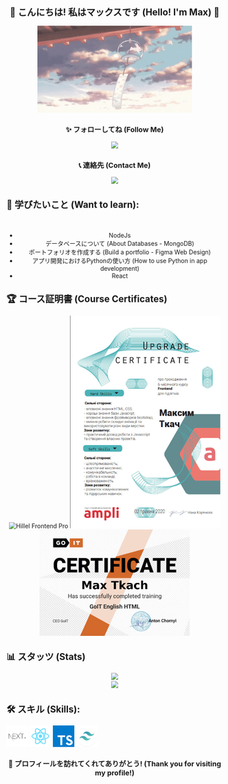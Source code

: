 <h2 align="center">🌸 こんにちは! 私はマックスです (Hello! I'm Max) 🌸</h2> 

<p align="center">
  <img src="giphy.gif" width="360px" title="Calm">
</p>

<div align="center">
  <h3>✨ フォローしてね (Follow Me)</h3>
  <a href="https://www.instagram.com/maxtkach4/?hl=ru">
    <img src="https://img.shields.io/badge/Instagram-e5f0ff?style=for-the-badge&logo=instagram" />
  </a>
</div>

<div align="center">
  <h3>📞 連絡先 (Contact Me)</h3>
  <a href="https://www.t.me/maxtkach4422">
    <img src="https://img.shields.io/badge/Telegram-e5f0ff?style=for-the-badge&logo=telegram" />
  </a>
</div>

## 🎯 学びたいこと (Want to learn):

<br/>

<div align="center">
  <ul>
    <li>NodeJs</li>
    <li>データベースについて (About Databases - MongoDB)</li>
    <li>ポートフォリオを作成する (Build a portfolio - Figma Web Design)</li>
    <li>アプリ開発におけるPythonの使い方 (How to use Python in app development)</li>
    <li>React</li>
  </ul>
</div>

<h2 align="left">🏆 コース証明書 (Course Certificates)</h2> 
<div align="center">
  <img alt="Hillel Frontend Pro" width="350px" src="https://lms.ithillel.ua/uploads/certificates/24599676_en.png" />
  <img alt="Ampli" width="350px" src="cert1.jpg" />
  <img alt="GoIT" width="350px" src="certificate.png" />
</div>

## 📊 スタッツ (Stats)

<div align="center">
  <img src="https://github-readme-stats.vercel.app/api?username=maxtkach&show_icons=true&theme=graywhite" />
  <br />
  <img src="https://github-readme-stats.vercel.app/api/top-langs/?username=maxtkach&layout=compact" />
</div>

## 🛠️ スキル (Skills):

<div align="left">
  <img alt="Next.js" width="50px" src="https://raw.githubusercontent.com/github/explore/6c1e1c8c1c1e1c1e1c1e1c1e1c1e1c1e1c1e1c1c/topics/nextjs/nextjs.png" />
  <img alt="React" width="50px" src="https://raw.githubusercontent.com/github/explore/80688e429a7d4ef2fca1e82350fe8e3517d3494d/topics/react/react.png" />
  <img alt="TypeScript" width="50px" src="https://raw.githubusercontent.com/github/explore/80688e429a7d4ef2fca1e82350fe8e3517d3494d/topics/typescript/typescript.png" />
  <img alt="Tailwind CSS" width="50px" src="https://raw.githubusercontent.com/github/explore/80688e429a7d4ef2fca1e82350fe8e3517d3494d/topics/tailwindcss/tailwindcss.png" />
</div>

<div align="center">
  <h3>🌟 プロフィールを訪れてくれてありがとう! (Thank you for visiting my profile!)</h3>
</div>

